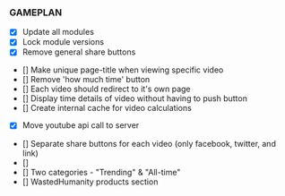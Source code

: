 ### GAMEPLAN

- [x] Update all modules
- [x] Lock module versions
- [x] Remove general share buttons
- [] Make unique page-title when viewing specific video
- [] Remove 'how much time' button
- [] Each video should redirect to it's own page
- [] Display time details of video without having to push button
- [] Create internal cache for video calculations
- [x] Move youtube api call to server
- [] Separate share buttons for each video (only facebook, twitter, and link)
- []
- [] Two categories - "Trending" & "All-time"
- [] WastedHumanity products section
